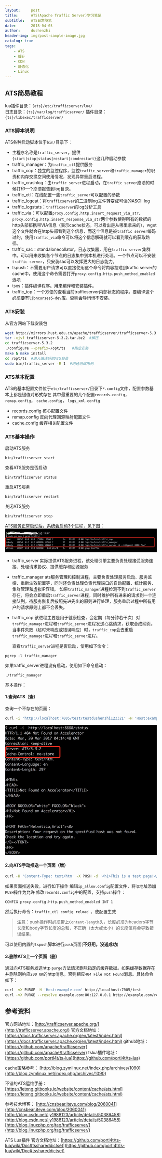```yaml
---
layout:     post
title:      ATS(Apache Traffic Server)学习笔记
subtitle:   ATS日常随笔
date:       2018-04-03
author:     dushenzhi
header-img: img/post-sample-image.jpg
catalog: true
tags:
    - ATS
    - 缓存
    - CDN
    - 静态化
    - Linux
---
```



## ATS简易教程

lua插件目录：`{ats}/etc/trafficserver/lua/`  
日志目录：`{ts}/var/log/trafficserver/`
插件目录：`{ts}/libexec/trafficserver/`

### ATS脚本说明
ATS各种启动脚本位于`bin/`目录下：
* 主程序名称是`traffic_server`，提供`{start|stop|status|restart|condrestart}`这几种启动参数
* traffic_manager：为`traffic_ctl`提供服务
* traffic_cop：独立的监控程序，监控`traffic_server`和`traffic_manager`的职责和内存交换空间使用情况，发现异常重启进程。
* traffic_crashlog：由`traffic_server`进程启动，在`traffic_server`崩溃的时候打印一个崩溃报告到log目录。
* traffic_ctl：在线配置一些`traffic_server`可以配置的参数
* traffic_logcat：将`trafficserver`的二进制log文件转变成可读的ASCII log
* traffic_logstats：`trafficserver`的log分析工具
* traffic_via：可以配置`proxy.config.http.insert_request_via_str`、`proxy.config.http.insert_response_via_str`两个参数使得所有的数据的http头部都携带VIA信息（表示cache状态，可以看出是从哪里拿来的），wget这个文件就会在http头部看到这个信息，而这个信息是被`traffic server`编码过的，使用`traffic_via`命令可以将这个信息解码就可以看到缓存的获取路径。
* traffic_sac：standalonecollator。日志收集器，用在`traffic server`集群中。可以用来收集各个节点的日志集中到本机进行处理。一个节点可以不安装`traffic server`，只安装sac可以发挥更大的日志能力。
* tspush：不需要用户请求可以直接使用这个命令将内容投递到traffic server的cache中，使用这个命令需要打开`proxy.config.http.push_method_enabled` 选项
* tsxs：插件编译程序。用来编译和安装插件。
* traffic_top：一个方便的查看当前trafficserver内部状态的程序。要编译这个必须要有`libncurses5-dev`库，否则会静悄悄不安装。

### ATS安装
从官方网站下载安装包
```bash
wget http://mirrors.hust.edu.cn/apache/trafficserver/trafficserver-5.3.2.tar.bz2
tar -xjvf trafficserver-5.3.2.tar.bz2  #解压
cd trafficserver-5.3.2
./configure --prefix=/opt/ts   #指定安装
make & make install
cd /opt/ts  #进入编译好的ATS目录
sudo bin/traffic_server -R 1  #跑通测试用例
```

### ATS基本配置
ATS的基本配置文件位于`etc/trafficserver/`目录下`*.config`文件，配置参数基本上都是键值对形式存在
其中最重要的几个配置`records.config`， `remap.config`， `cache.config`， `logs_xml.config`
* records.config  核心配置文件
* remap.config   反向代理回源映射配置文件
* cache.config   缓存相关配置文件

### ATS基本操作
启动ATS服务
```
bin/trafficserver start
```

查看ATS服务是否启动
```
bin/trafficserver status
```
重启ATS服务
```
bin/trafficserver restart
```
关闭ATS服务
```
bin/trafficserver stop
```

ATS服务正常启动后，系统会启动3个进程，见下图：
![/img/ats-notes/ProcessList.jpg](/img/ats-notes/ProcessList.jpg)



* traffic_server    实际提供ATS服务进程，该处理引擎主要负责处理接受服务连接、处理请求协议、提供缓存和回源服务

* traffic_manager   ats服务管理和控制进程，主要负责处理服务启动、服务监控、重新生效配置等，同时还负责处理负责代理端口的自动配置、统计服务、集群管理和虚拟IP容错。
  如果`traffic_manager`进程检测不到`traffic_server`存在，将会立即重启`traffic_server`进程，同时维护所有进来的请求到一个连接队列，待服务恢复后按照先进先出的原则进行处理，服务重启过程中所有用户的请求原则上都不会丢失。

* traffic_cop  该进程主要是用于健康检查，会定期（每分钟若干次）对`traffic_manager`进程和`traffic_server`进程发送心跳请求，获取合成网页，当事件失败（超时未响应或错误响应）时，`traffic_cop`会去重启`traffic_manager`进程和`traffic_server`进程。

  查看`traffic_server`进程是否启动，使用如下命令：
```
pgrep -l traffic_manager
```
如果traffic_server进程没有启动，使用如下命令启动：
```
./traffic_manager
```


基本操作：
#### 1.查询ATS（查）
查询一个不存在的页面：
```bash
curl -i 'http://localhost:7005/test/testdushenzhi123321' -H 'Host:example.com'
```

![/img/ats-notes/NotFound.jpg](/img/ats-notes/NotFound.jpg)

#### 2.向ATS手动推送一个页面（增）
```bash
curl -H 'Content-Type: text/htm' -X PUSH -d '<h1>This is a test page!</h1>' http://localhost:8888/test
```

如果页面推送失败，进行如下操作
编辑`ip_allow.config`配置文件，将ip地址添加`PUSH`操作为允许
修改`records.config`中的配置，支持`push`操作：
```
CONFIG proxy.config.http.push_method_enabled INT 1
```
然后执行命令：`traffic_ctl config reload `，使配置生效

> 注意：push操作时必须带上`Content-length`头，长度必须为headers字节长度和body字节长度的总和，不正确（太大或太小）的长度值将会导致错误结果。

可以使用内置的`tspush`脚本进行`push`页面(**不好用，没送成功**)

#### 3.删除ATS上一个页面（删）
通过向ATS服务发送http `purge`方法请求删除指定的缓存数据。如果缓存数据存在并删除则响应`200 OK`的http消息，否则相应`404 File Not Found`消息。具体命令如下：
```bash
curl -vX PURGE -H 'Host:example.com' http://localhost:7005/test
curl -vX PURGE --resolve example.com:80:127.0.0.1 http://example.com/remove_me.jpg
```



## 参考资料

官方网站地址：[http://trafficserver.apache.org/](http://trafficserver.apache.org/)
官方文档地址：[https://docs.trafficserver.apache.org/en/latest/index.html](https://docs.trafficserver.apache.org/en/latest/index.html)
github地址：[https://github.com/apache/trafficserver](https://github.com/apache/trafficserver)
tslua插件地址：[https://github.com/portl4t/ts-lua](https://github.com/portl4t/ts-lua)


cache策略参考：
[http://blog.zymlinux.net/index.php/archives/1090](http://blog.zymlinux.net/index.php/archives/1090)

不错的ATS运维手册：
[https://letong.gitbooks.io/website/content/cache/ats.html](https://letong.gitbooks.io/website/content/cache/ats.html)

参考技术博客：
[http://cnsbear.iteye.com/blog/2060041](http://cnsbear.iteye.com/blog/2060041)
[http://blog.csdn.net/ljy1988123/article/details/50386458](http://blog.csdn.net/ljy1988123/article/details/50386458)
[http://blog.linuxphp.org/tag/trafficserver/](http://blog.linuxphp.org/tag/trafficserver/)




ATS Lua插件
官方文档地址：[https://github.com/portl4t/ts-lua/wiki/Doc#tsshareddictset](https://github.com/portl4t/ts-lua/wiki/Doc#tsshareddictset)
